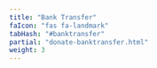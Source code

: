 ```yaml
---
title: "Bank Transfer"
faIcon: "fas fa-landmark"
tabHash: "#banktransfer"
partial: "donate-banktransfer.html"
weight: 3
---
```

